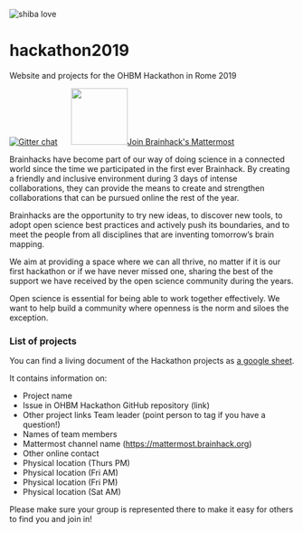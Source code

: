 ![shiba love](https://user-images.githubusercontent.com/6297454/47931389-f6cc1800-dece-11e8-9169-0477c9400733.gif)

# hackathon2019
Website and projects for the OHBM Hackathon in Rome 2019

[![Gitter chat](https://badges.gitter.im/gitterHQ/gitter.png)](https://gitter.im/hackathon2019/Lobby#) &nbsp;&nbsp;&nbsp;&nbsp;
<a href="http://mattermost.brainhack.org"><img src="http://www.mattermost.org/wp-content/uploads/2016/03/logoHorizontal.png" width=100px />Join Brainhack's Mattermost</a>



Brainhacks have become part of our way of doing science in a connected world since the time we participated in the first ever Brainhack. By creating a friendly and inclusive environment during 3 days of intense collaborations, they can provide the means to create and strengthen collaborations that can be pursued online the rest of the year.  

Brainhacks are the opportunity to try new ideas, to discover new tools, to adopt open science best practices and actively push its boundaries, and to meet the people from all disciplines that are inventing tomorrow’s brain mapping.  

We aim at providing a space where we can all thrive, no matter if it is our first hackathon or if we have never missed one, sharing the best of the support we have received by the open science community during the years.  

Open science is essential for being able to work together effectively. We want to help build a community where openness is the norm and siloes the exception.

### List of projects

You can find a living document of the Hackathon projects as [a google sheet](https://docs.google.com/spreadsheets/d/15grRPW0H4uFXWjUZd4n2UFgaEPEmWnXd4kexYBm3eNU/edit?usp=sharing).

It contains information on:
* Project name
* Issue in OHBM Hackathon GitHub repository (link)
* Other project links	Team leader (point person to tag if you have a question!)
* Names of team members
* Mattermost channel name (https://mattermost.brainhack.org)
* Other online contact
* Physical location (Thurs PM)
* Physical location (Fri AM)
* Physical location (Fri PM)
* Physical location (Sat AM)

Please make sure your group is represented there to make it easy for others to find you and join in!
